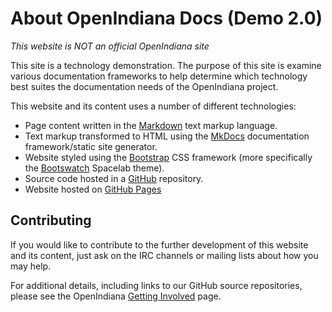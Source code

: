 # About OpenIndiana Docs (Demo 2.0)

*This website is NOT an official OpenIndiana site*

This site is a technology demonstration.
The purpose of this site is examine various documentation frameworks to help determine which technology best suites the documentation needs of the OpenIndiana project.

This website and its content uses a number of different technologies:

* Page content written in the [Markdown](https://daringfireball.net/projects/markdown/) text markup language.
* Text markup transformed to HTML using the [MkDocs](http://www.mkdocs.org/) documentation framework/static site generator.
* Website styled using the [Bootstrap](http://getbootstrap.com/) CSS framework (more specifically the [Bootswatch](https://bootswatch.com/) Spacelab theme).
* Source code hosted in a [GitHub](https://github.com/makruger/website-2.0) repository.
* Website hosted on [GitHub Pages](https://pages.github.com/)

## Contributing

If you would like to contribute to the further development of this website and its content, just ask on the IRC channels or mailing lists about how you may help.

For additional details, including links to our GitHub source repositories, please see the OpenIndiana [Getting Involved](http://www.openindiana.org/community/getting-involved) page.


